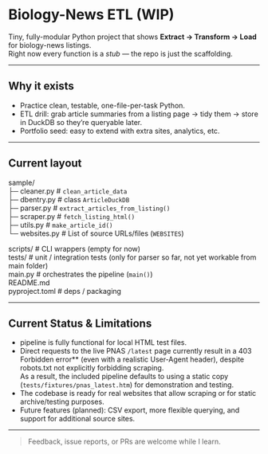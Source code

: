 # Biology-News ETL (WIP)

Tiny, fully-modular Python project that shows **Extract → Transform → Load** for biology-news listings.  
Right now every function is a *stub* — the repo is just the scaffolding.

---

## Why it exists

* Practice clean, testable, one-file-per-task Python.  
* ETL drill: grab article summaries from a listing page → tidy them → store in DuckDB so they’re queryable later.  
* Portfolio seed: easy to extend with extra sites, analytics, etc.

---

## Current layout

sample/  
├─ cleaner.py # `clean_article_data`  
├─ dbentry.py # class `ArticleDuckDB`  
├─ parser.py # `extract_articles_from_listing()`  
├─ scraper.py # `fetch_listing_html()`  
├─ utils.py # `make_article_id()`  
└─ websites.py # List of source URLs/files (`WEBSITES`)

scripts/ # CLI wrappers (empty for now)  
tests/ # unit / integration tests (only for parser so far, not yet workable from main folder)  
main.py # orchestrates the pipeline (`main()`)  
README.md  
pyproject.toml # deps / packaging  

---

## Current Status & Limitations

* pipeline is fully functional for local HTML test files.
* Direct requests to the live PNAS `/latest` page currently result in a 403 Forbidden error** (even with a realistic User-Agent header), despite robots.txt not explicitly forbidding scraping.  
  As a result, the included pipeline defaults to using a static copy (`tests/fixtures/pnas_latest.htm`) for demonstration and testing.
* The codebase is ready for real websites that allow scraping or for static archive/testing purposes.
* Future features (planned): CSV export, more flexible querying, and support for additional source sites.

---

> Feedback, issue reports, or PRs are welcome while I learn.
